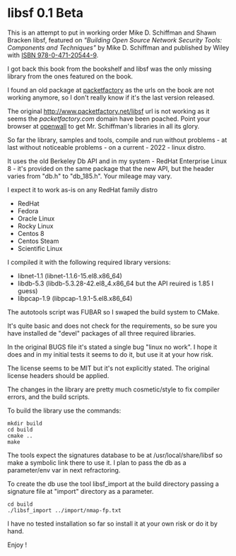 # libsf 0.1 Beta

This is an attempt to put in working order Mike D. Schiffman  and Shawn Bracken 
libsf, featured on *"Building Open Source Network Security Tools: Components and Techniques"*
by Mike D. Schiffman and published by Wiley with 
[ISBN  978-0-471-20544-9](https://www.wiley.com/en-us/Building+Open+Source+Network+Security+Tools:+Components+and+Techniques-p-9780471205449).

I got back this book from the bookshelf and libsf was the only missing library 
from the ones featured on the book.

I found an old package at [packetfactory](http://packetfactory.openwall.net/projects/libsf/index.html)
as the urls on the book are not working anymore, so I don't really know if it's the
last version released.

The original http://www.packetfactory.net/libsf url is not working as it seems the *packetfactory.com* 
domain have been poached. Point your browser at [openwall](http://packetfactory.openwall.net/) to get 
Mr. Schiffman's libraries in all its glory.

So far the library, samples and tools, compile and run without problems - at last without 
noticeable problems - on a current - 2022 - linux distro.

It uses the old Berkeley Db API and in my system - RedHat Enterprise Linux 8 -
it's provided on the same package that the new API, but the header varies from "db.h"
to "db_185.h". Your mileage may vary. 

I expect it to work as-is on any RedHat family distro
- RedHat
- Fedora
- Oracle Linux
- Rocky Linux
- Centos 8
- Centos Steam
- Scientific Linux

I compiled it with the following required library versions:

* libnet-1.1 (libnet-1.1.6-15.el8.x86_64)
* libdb-5.3 (libdb-5.3.28-42.el8_4.x86_64 but the API reuired is 1.85 I guess)
* libpcap-1.9 (libpcap-1.9.1-5.el8.x86_64)

The autotools script was FUBAR so I swaped the build system to CMake.

It's quite basic and does not check for the requirements, so be sure you
have installed de "devel" packages of all three required libraries.

In the original BUGS file it's stated a single bug "linux no work". I hope it does 
and in my initial tests it seems to do it, but use it at your
how risk.

The license seems to be MIT but it's not explicitly stated. The original license headers should be applied.

The changes in the library are pretty much cosmetic/style to fix compiler
errors, and the build scripts.

To build the library use the commands:

    mkdir build
    cd build
    cmake ..
    make

The tools expect the signatures database to be at /usr/local/share/libsf so make
a symbolic link there to use it. I plan to pass the db as a parameter/env var 
in next refractoring.

To create the db use the tool libsf_import at the build directory passing a signature
file at "import" directory as a parameter.

    cd build
    ./libsf_import ../import/nmap-fp.txt

I have no tested installation so far so install it at your own risk or do it by
hand.

Enjoy !


